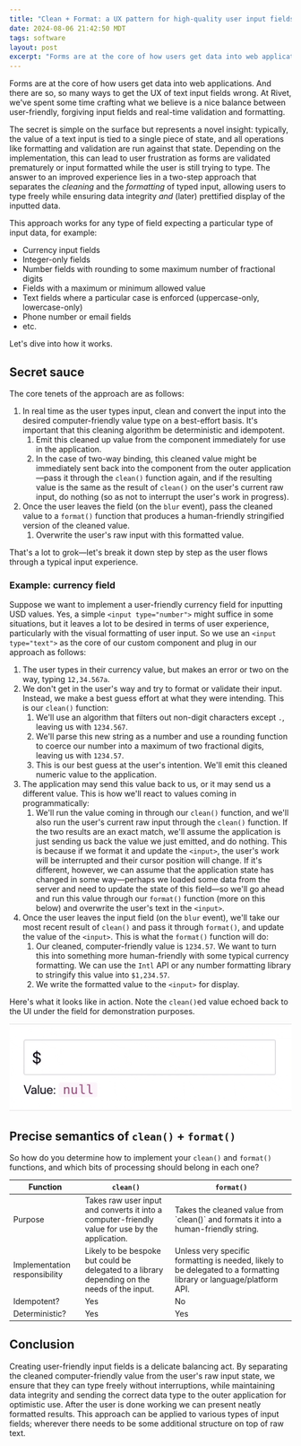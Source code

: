```yaml
---
title: "Clean + Format: a UX pattern for high-quality user input fields"
date: 2024-08-06 21:42:50 MDT
tags: software
layout: post
excerpt: "Forms are at the core of how users get data into web applications. At Rivet, we've spent some time crafting what we believe is a nice balance between user-friendly, forgiving input fields and real-time validation and formatting."
---
```


Forms are at the core of how users get data into web applications. And there are so, so many ways to get the UX of text input fields wrong. At Rivet, we've spent some time crafting what we believe is a nice balance between user-friendly, forgiving input fields and real-time validation and formatting.

The secret is simple on the surface but represents a novel insight: typically, the value of a text input is tied to a single piece of state, and all operations like formatting and validation are run against that state. Depending on the implementation, this can lead to user frustration as forms are validated prematurely or input formatted while the user is still trying to type. The answer to an improved experience lies in a two-step approach that separates the *cleaning* and the *formatting* of typed input, allowing users to type freely while ensuring data integrity *and* (later) prettified display of the inputted data.

This approach works for any type of field expecting a particular type of input data, for example:

- Currency input fields
- Integer-only fields
- Number fields with rounding to some maximum number of fractional digits
- Fields with a maximum or minimum allowed value
- Text fields where a particular case is enforced (uppercase-only, lowercase-only)
- Phone number or email fields
- etc.

Let's dive into how it works.

## Secret sauce

The core tenets of the approach are as follows:

1. In real time as the user types input, clean and convert the input into the desired computer-friendly value type on a best-effort basis. It's important that this cleaning algorithm be deterministic and idempotent.
    1. Emit this cleaned up value from the component immediately for use in the application.
    2. In the case of two-way binding, this cleaned value might be immediately sent back into the component from the outer application—pass it through the `clean()` function again, and if the resulting value is the same as the result of `clean()` on the user's current raw input, do nothing (so as not to interrupt the user's work in progress).
2. Once the user leaves the field (on the `blur` event), pass the cleaned value to a `format()` function that produces a human-friendly stringified version of the cleaned value.
    1. Overwrite the user's raw input with this formatted value.

That's a lot to grok—let's break it down step by step as the user flows through a typical input experience.

### Example: currency field

Suppose we want to implement a user-friendly currency field for inputting USD values. Yes, a simple `<input type="number">` might suffice in some situations, but it leaves a lot to be desired in terms of user experience, particularly with the visual formatting of user input. So we use an `<input type="text">` as the core of our custom component and plug in our approach as follows:

1. The user types in their currency value, but makes an error or two on the way, typing `12,34.567a`.
2. We don't get in the user's way and try to format or validate their input. Instead, we make a best guess effort at what they were intending. This is our `clean()` function:
    1. We'll use an algorithm that filters out non-digit characters except `.`, leaving us with `1234.567`.
    2. We'll parse this new string as a number and use a rounding function to coerce our number into a maximum of two fractional digits, leaving us with `1234.57`.
    3. This is our best guess at the user's intention. We'll emit this cleaned numeric value to the application.
3. The application may send this value back to us, or it may send us a different value. This is how we'll react to values coming in programmatically:
    1. We'll run the value coming in through our `clean()` function, and we'll also run the user's current raw input through the `clean()` function. If the two results are an exact match, we'll assume the application is just sending us back the value we just emitted, and do nothing. This is because if we format it and update the `<input>`, the user's work will be interrupted and their cursor position will change. If it's different, however, we can assume that the application state has changed in some way—perhaps we loaded some data from the server and need to update the state of this field—so we'll go ahead and run this value through our `format()` function (more on this below) and overwrite the user's text in the `<input>`.
4. Once the user leaves the input field (on the `blur` event), we'll take our most recent result of `clean()` and pass it through `format()`, and update the value of the `<input>`. This is what the `format()` function will do:
    1. Our cleaned, computer-friendly value is `1234.57`. We want to turn this into something more human-friendly with some typical currency formatting. We can use the `Intl` API or any number formatting library to stringify this value into `$1,234.57`.
    2. We write the formatted value to the `<input>` for display.

Here's what it looks like in action. Note the `clean()`ed value echoed back to the UI under the field for demonstration purposes.

![Currency field demonstration](/blog/images/currency-field.gif)

## Precise semantics of `clean()` + `format()`

So how do you determine how to implement your `clean()` and `format()` functions, and which bits of processing should belong in each one?

<div class="table-wrapper">
    <table>
        <thead>
            <tr>
                <th>Function</th>
                <th><code>clean()</code></th>
                <th><code>format()</code></th>
            </tr>
        </thead>
        <tbody>
            <tr>
                <td>Purpose</td>
                <td>Takes raw user input and converts it into a computer-friendly value for use by the application.</td>
                <td>Takes the cleaned value from `clean()` and formats it into a human-friendly string.</td>
            </tr>
            <tr>
                <td>Implementation responsibility</td>
                <td>Likely to be bespoke but could be delegated to a library depending on the needs of the input.</td>
                <td>Unless very specific formatting is needed, likely to be delegated to a formatting library or language/platform API.</td>
            </tr>
            <tr>
                <td>Idempotent?</td>
                <td>Yes</td>
                <td>No</td>
            </tr>
            <tr>
                <td>Deterministic?</td>
                <td>Yes</td>
                <td>Yes</td>
            </tr>
        </tbody>
    </table>
</div>

## Conclusion

Creating user-friendly input fields is a delicate balancing act. By separating the cleaned computer-friendly value from the user's raw input state, we ensure that they can type freely without interruptions, while maintaining data integrity and sending the correct data type to the outer application for optimistic use. After the user is done working we can present neatly formatted results. This approach can be applied to various types of input fields; wherever there needs to be some additional structure on top of raw text.
